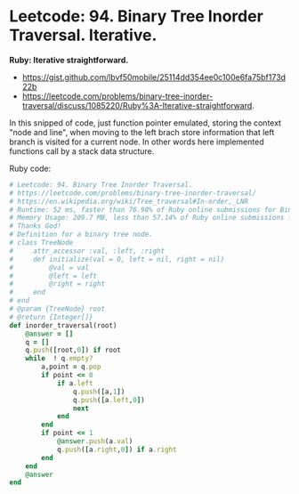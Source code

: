 # Leetcode: 94. Binary Tree Inorder Traversal. Iterative.

**Ruby: Iterative straightforward.**

- https://gist.github.com/lbvf50mobile/25114dd354ee0c100e6fa75bf173d22b
- https://leetcode.com/problems/binary-tree-inorder-traversal/discuss/1085220/Ruby%3A-Iterative-straightforward.

In this snipped of code, just function pointer emulated, storing the context "node and line", when moving to the left brach store information that left branch is visited for a current node.  In other words here implemented functions call by a stack data structure.

Ruby code:
```Ruby
# Leetcode: 94. Binary Tree Inorder Traversal.
# https://leetcode.com/problems/binary-tree-inorder-traversal/
# https://en.wikipedia.org/wiki/Tree_traversal#In-order,_LNR
# Runtime: 52 ms, faster than 76.98% of Ruby online submissions for Binary Tree Inorder Traversal.
# Memory Usage: 209.7 MB, less than 57.14% of Ruby online submissions for Binary Tree Inorder Traversal.
# Thanks God!
# Definition for a binary tree node.
# class TreeNode
#     attr_accessor :val, :left, :right
#     def initialize(val = 0, left = nil, right = nil)
#         @val = val
#         @left = left
#         @right = right
#     end
# end
# @param {TreeNode} root
# @return {Integer[]}
def inorder_traversal(root)
    @answer = []
    q = []
    q.push([root,0]) if root
    while  ! q.empty?
        a,point = q.pop
        if point <= 0
            if a.left
                q.push([a,1])
                q.push([a.left,0])
                next
            end
        end
        if point <= 1
            @answer.push(a.val)
            q.push([a.right,0]) if a.right
        end
    end
    @answer
end
```